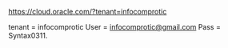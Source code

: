 https://cloud.oracle.com/?tenant=infocomprotic

tenant = infocomprotic
User = infocomprotic@gmail.com
Pass = Syntax0311.